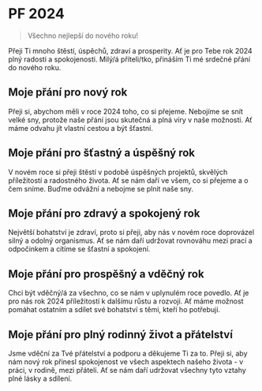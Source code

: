 # PF 2024

> Všechno nejlepší do nového roku!

Přeji Ti mnoho štěstí, úspěchů, zdraví a prosperity. Ať je pro Tebe rok 2024 plný radosti a spokojenosti. Milý/á příteli/tko, přináším Ti mé srdečné přání do nového roku.

## Moje přání pro nový rok

Přeji si, abychom měli v roce 2024 toho, co si přejeme. Nebojíme se snít velké sny, protože naše přání jsou skutečná a plná víry v naše možnosti. Ať máme odvahu jít vlastní cestou a být šťastní.

## Moje přání pro šťastný a úspěšný rok

V novém roce si přeji štěstí v podobě úspěšných projektů, skvělých příležitostí a radostného života. Ať se nám daří ve všem, co si přejeme a o čem sníme. Buďme odvážní a nebojme se plnit naše sny.

## Moje přání pro zdravý a spokojený rok

Největší bohatství je zdraví, proto si přeji, aby nás v novém roce doprovázel silný a odolný organismus. Ať se nám daří udržovat rovnováhu mezi prací a odpočinkem a cítíme se šťastní a spokojení.

## Moje přání pro prospěšný a vděčný rok

Chci být vděčný/á za všechno, co se nám v uplynulém roce povedlo. Ať je pro nás rok 2024 příležitostí k dalšímu růstu a rozvoji. Ať máme možnost pomáhat ostatním a sdílet své bohatství s těmi, kteří ho potřebují.

## Moje přání pro plný rodinný život a přátelství

Jsme vděční za Tvé přátelství a podporu a děkujeme Ti za to. Přeji si, aby nám nový rok přinesl spokojenost ve všech aspektech našeho života - v práci, v rodině, mezi přáteli. Ať se nám daří udržovat všechny tyto vztahy plné lásky a sdílení.